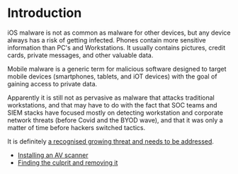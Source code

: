 # Introduction

iOS malware is not as common as malware for other devices, but any device always has a risk of getting infected. Phones contain more sensitive information than PC's and Workstations. It usually contains pictures, credit cards, private messages, and other valuable data. 

Mobile malware is a generic term for malicious software designed to target mobile devices (smartphones, tablets, and iOT devices) with the goal of gaining access to private data.

Apparently it is still not as pervasive as malware that attacks traditional workstations, and that may have to do with the fact that SOC teams and SIEM stacks have focused mostly on detecting workstation and corporate network threats (before Covid and the BYOD wave), and that it was only a matter of time before hackers switched tactics.

It is definitely [a recognised growing threat and needs to be addressed](https://pap.tymyrddin.dev/docs/notes/readme).

* [Installing an AV scanner](scanner.md)
* [Finding the culprit and removing it](clean-machine.md)
